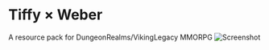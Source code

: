 # Tiffy × Weber
A resource pack for DungeonRealms/VikingLegacy MMORPG
![Screenshot](https://github.com/bpweber/tiffy__x__weber/blob/master/2020-02-09_18.59.06.png)
